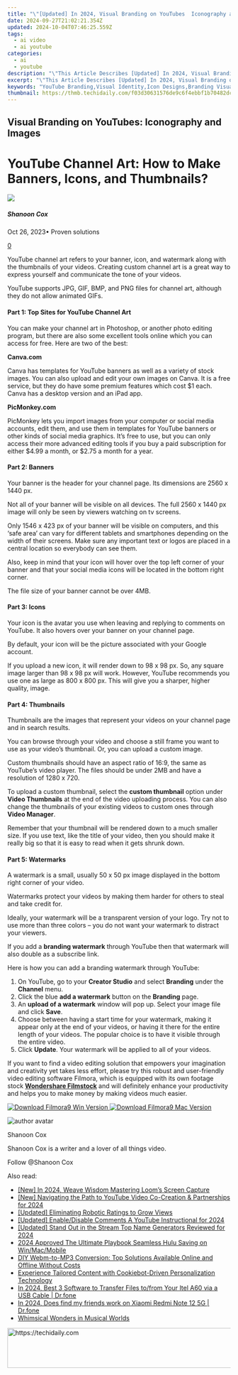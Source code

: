 ```yaml
---
title: "\"[Updated] In 2024, Visual Branding on YouTubes  Iconography and Images\""
date: 2024-09-27T21:02:21.354Z
updated: 2024-10-04T07:46:25.559Z
tags:
  - ai video
  - ai youtube
categories:
  - ai
  - youtube
description: "\"This Article Describes [Updated] In 2024, Visual Branding on YouTubes: Iconography and Images\""
excerpt: "\"This Article Describes [Updated] In 2024, Visual Branding on YouTubes: Iconography and Images\""
keywords: "YouTube Branding,Visual Identity,Icon Designs,Branding Visuals,Image Marketing,Video Branding,Symbolic Logos"
thumbnail: https://thmb.techidaily.com/f03d30631576de9c6f4ebbf1b70482dc429c1bbf94f405ab42db14407ed62e05.jpg
---
```


## Visual Branding on YouTubes: Iconography and Images

# YouTube Channel Art: How to Make Banners, Icons, and Thumbnails?

![](https://images.wondershare.com/filmora/article-images/shannon-cox.jpg)

##### Shanoon Cox

 Oct 26, 2023• Proven solutions

[0](#commentsBoxSeoTemplate)

YouTube channel art refers to your banner, icon, and watermark along with the thumbnails of your videos. Creating custom channel art is a great way to express yourself and communicate the tone of your videos.

YouTube supports JPG, GIF, BMP, and PNG files for channel art, although they do not allow animated GIFs.

#### **Part 1: Top Sites for YouTube Channel Art**

You can make your channel art in Photoshop, or another photo editing program, but there are also some excellent tools online which you can access for free. Here are two of the best:

**Canva.com**

Canva has templates for YouTube banners as well as a variety of stock images. You can also upload and edit your own images on Canva. It is a free service, but they do have some premium features which cost $1 each. Canva has a desktop version and an iPad app.

**PicMonkey.com**

PicMonkey lets you import images from your computer or social media accounts, edit them, and use them in templates for YouTube banners or other kinds of social media graphics. It’s free to use, but you can only access their more advanced editing tools if you buy a paid subscription for either $4.99 a month, or $2.75 a month for a year.

#### **Part 2: Banners**

Your banner is the header for your channel page. Its dimensions are 2560 x 1440 px.

Not all of your banner will be visible on all devices. The full 2560 x 1440 px image will only be seen by viewers watching on tv screens.

Only 1546 x 423 px of your banner will be visible on computers, and this ‘safe area’ can vary for different tablets and smartphones depending on the width of their screens. Make sure any important text or logos are placed in a central location so everybody can see them.

Also, keep in mind that your icon will hover over the top left corner of your banner and that your social media icons will be located in the bottom right corner.

The file size of your banner cannot be over 4MB.

#### **Part 3: Icons**

Your icon is the avatar you use when leaving and replying to comments on YouTube. It also hovers over your banner on your channel page.

By default, your icon will be the picture associated with your Google account.

If you upload a new icon, it will render down to 98 x 98 px. So, any square image larger than 98 x 98 px will work. However, YouTube recommends you use one as large as 800 x 800 px. This will give you a sharper, higher quality, image.

#### **Part 4: Thumbnails**

Thumbnails are the images that represent your videos on your channel page and in search results.

You can browse through your video and choose a still frame you want to use as your video’s thumbnail. Or, you can upload a custom image.

Custom thumbnails should have an aspect ratio of 16:9, the same as YouTube’s video player. The files should be under 2MB and have a resolution of 1280 x 720.

To upload a custom thumbnail, select the **custom thumbnail** option under **Video Thumbnails** at the end of the video uploading process. You can also change the thumbnails of your existing videos to custom ones through **Video Manager**.

Remember that your thumbnail will be rendered down to a much smaller size. If you use text, like the title of your video, then you should make it really big so that it is easy to read when it gets shrunk down.

#### **Part 5: Watermarks**

A watermark is a small, usually 50 x 50 px image displayed in the bottom right corner of your video.

Watermarks protect your videos by making them harder for others to steal and take credit for.

Ideally, your watermark will be a transparent version of your logo. Try not to use more than three colors – you do not want your watermark to distract your viewers.

If you add a **branding watermark** through YouTube then that watermark will also double as a subscribe link.

Here is how you can add a branding watermark through YouTube:

1. On YouTube, go to your **Creator Studio** and select **Branding** under the **Channel** menu.
2. Click the blue **add a watermark** button on the **Branding** page.
3. An **upload of a watermark** window will pop up. Select your image file and click **Save**.
4. Choose between having a start time for your watermark, making it appear only at the end of your videos, or having it there for the entire length of your videos. The popular choice is to have it visible through the entire video.
5. Click **Update**. Your watermark will be applied to all of your videos.

If you want to find a video editing solution that empowers your imagination and creativity yet takes less effort, please try this robust and user-friendly video editing software Filmora, which is equipped with its own footage stock **[Wondershare Filmstock](https://tools.techidaily.com/wondershare/filmora/download/)** and will definitely enhance your productivity and helps you to make money by making videos much easier.

[![Download Filmora9 Win Version](https://images.wondershare.com/filmora/guide/download-btn-win.jpg) ](https://tools.techidaily.com/wondershare/filmora/download/) [![Download Filmora9 Mac Version](https://images.wondershare.com/filmora/guide/download-btn-mac.jpg) ](https://tools.techidaily.com/wondershare/filmora/download/)

![author avatar](https://images.wondershare.com/filmora/article-images/shannon-cox.jpg)

Shanoon Cox

Shanoon Cox is a writer and a lover of all things video.

Follow @Shanoon Cox

<ins class="adsbygoogle"
     style="display:block"
     data-ad-format="autorelaxed"
     data-ad-client="ca-pub-7571918770474297"
     data-ad-slot="1223367746"></ins>

<ins class="adsbygoogle"
     style="display:block"
     data-ad-client="ca-pub-7571918770474297"
     data-ad-slot="8358498916"
     data-ad-format="auto"
     data-full-width-responsive="true"></ins>

<span class="atpl-alsoreadstyle">Also read:</span>
<div><ul>
<li><a href="https://screen-video-capture.techidaily.com/new-in-2024-weave-wisdom-mastering-looms-screen-capture/"><u>[New] In 2024, Weave Wisdom Mastering Loom’s Screen Capture</u></a></li>
<li><a href="https://youtube-lab.techidaily.com/avigating-the-path-to-youtube-video-co-creation-and-partnerships-for-2024/"><u>[New] Navigating the Path to YouTube Video Co-Creation & Partnerships for 2024</u></a></li>
<li><a href="https://youtube-lab.techidaily.com/ed-eliminating-robotic-ratings-to-grow-views/"><u>[Updated] Eliminating Robotic Ratings to Grow Views</u></a></li>
<li><a href="https://youtube-lab.techidaily.com/ed-enabledisable-comments-a-youtube-instructional-for-2024/"><u>[Updated] Enable/Disable Comments A YouTube Instructional for 2024</u></a></li>
<li><a href="https://youtube-lab.techidaily.com/ed-stand-out-in-the-stream-top-name-generators-reviewed-for-2024/"><u>[Updated] Stand Out in the Stream Top Name Generators Reviewed for 2024</u></a></li>
<li><a href="https://video-capture.techidaily.com/2024-approved-the-ultimate-playbook-seamless-hulu-saving-on-winmacmobile/"><u>2024 Approved The Ultimate Playbook Seamless Hulu Saving on Win/Mac/Mobile</u></a></li>
<li><a href="https://some-approaches.techidaily.com/diy-webm-to-mp3-conversion-top-solutions-available-online-and-offline-without-costs/"><u>DIY Webm-to-MP3 Conversion: Top Solutions Available Online and Offline Without Costs</u></a></li>
<li><a href="https://discover-best.techidaily.com/experience-tailored-content-with-cookiebot-driven-personalization-technology/"><u>Experience Tailored Content with Cookiebot-Driven Personalization Technology</u></a></li>
<li><a href="https://android-transfer.techidaily.com/in-2024-best-3-software-to-transfer-files-tofrom-your-itel-a60-via-a-usb-cable-drfone-by-drfone-transfer-from-android-transfer-from-android/"><u>In 2024, Best 3 Software to Transfer Files to/from Your Itel A60 via a USB Cable | Dr.fone</u></a></li>
<li><a href="https://location-social.techidaily.com/in-2024-does-find-my-friends-work-on-xiaomi-redmi-note-12-5g-drfone-by-drfone-virtual-android/"><u>In 2024, Does find my friends work on Xiaomi Redmi Note 12 5G | Dr.fone</u></a></li>
<li><a href="https://youtube-lab.techidaily.com/ical-wonders-in-musical-worlds/"><u>Whimsical Wonders in Musical Worlds</u></a></li>
</ul></div>

<!-- affiliate ads begin -->
<a href="https://appsumo.8odi.net/c/5597632/2144277/7443" target="_top" id="2144277">
  <img src="//a.impactradius-go.com/display-ad/7443-2144277" border="0" alt="https://techidaily.com" width="600" height="90"/>
</a>
<img height="0" width="0" src="https://appsumo.8odi.net/i/5597632/2144277/7443" style="position:absolute;visibility:hidden;" border="0" />
<!-- affiliate ads end -->


